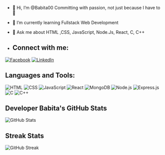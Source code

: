 - 👋 Hi, I’m @Babita00
Committing with passion, not just because I have to 💖
- 🌱 I’m currently learning Fullstack Web Development
- 💬 Ask me about HTML ,CSS, JavaScript, Node.Js, React, C, C++

- ## Connect with me:
[![Facebook](https://img.shields.io/badge/Facebook-1877F2?style=for-the-badge&logo=facebook&logoColor=white)](https://www.facebook.com/imbabitaawasthi)
[![LinkedIn](https://img.shields.io/badge/LinkedIn-0A66C2?style=for-the-badge&logo=linkedin&logoColor=white)](https://www.linkedin.com/in/babita-awasthi-4aa3b5304/)

## Languages and Tools:
![HTML](https://img.shields.io/badge/HTML-E34F26?style=for-the-badge&logo=html5&logoColor=white)
![CSS](https://img.shields.io/badge/CSS-1572B6?style=for-the-badge&logo=css3&logoColor=white)
![JavaScript](https://img.shields.io/badge/JavaScript-F7DF1E?style=for-the-badge&logo=javascript&logoColor=black)
![React](https://img.shields.io/badge/React-61DAFB?style=for-the-badge&logo=react&logoColor=white)
![MongoDB](https://img.shields.io/badge/MongoDB-47A248?style=for-the-badge&logo=mongodb&logoColor=white)
![Node.js](https://img.shields.io/badge/Node.js-43853D?style=for-the-badge&logo=node.js&logoColor=white)
![Express.js](https://img.shields.io/badge/Express.js-000000?style=for-the-badge&logo=express&logoColor=white)
![C](https://img.shields.io/badge/C-A8B9CC?style=for-the-badge&logo=c&logoColor=white)
![C++](https://img.shields.io/badge/C++-00599C?style=for-the-badge&logo=c%2B%2B&logoColor=white)



## Developer Babita's GitHub Stats
![GitHub Stats](https://github-readme-stats.vercel.app/api?username=Babita00&show_icons=true)

## Streak Stats
![GitHub Streak](https://github-readme-streak-stats.herokuapp.com/?user=Babita00)


<!---
Babita00/Babita00 is a ✨ special ✨ repository because its `README.md` (this file) appears on your GitHub profile.
You can click the Preview link to take a look at your changes.
--->
